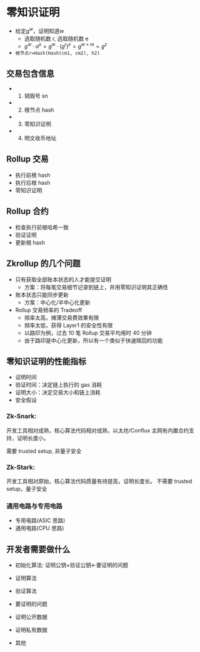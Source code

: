 # 零知识证明

- 给定$g^w$，证明知道$w$
  - 选取随机数 r, 选取随机数 e
  - $g^w·a^e=g^w·(g^r)^e=g^{w+re}=g^z$
- `根节点r=Hash(Hash(cm1, cm2), h2)`

## 交易包含信息

- 1. 销毁号 sn
- 2. 根节点 hash
- 3. 零知识证明
- 4. 明文收币地址

## Rollup 交易

- 执行前根 hash
- 执行后根 hash
- 零知识证明

## Rollup 合约

- 检查执行前根哈希一致
- 验证证明
- 更新根 hash

## Zkrollup 的几个问题

- 只有获取全部账本状态的人才能提交证明
  - 方案：将每笔交易细节记录到链上，并用零知识证明其正确性
- 账本状态只能同步更新
  - 方案：中心化/半中心化更新
- Rollup 交易频率的 Tradeoff
  - 频率太高，摊薄交易费效果有限
  - 频率太低，获得 Layer1 的安全性有限
  - 以路印为例，过去 10 笔 Rollup 交易平均用时 40 分钟
  - 由于路印是中心化更新，所以有一个类似于快速赎回的功能

## 零知识证明的性能指标

- 证明时间
- 验证时间：决定链上执行的 gas 消耗
- 证明大小：决定交易大小和链上消耗
- 安全假设

### Zk-Snark:

开发工具相对成熟，核心算法代码相对成熟，以太坊/Conflux 主网有内置合约支持，证明长度小。

需要 trusted setup, 非量子安全

### Zk-Stark:

开发工具相对原始，核心算法代码质量有待提高，证明长度长。
不需要 trusted setup，量子安全

### 通用电路与专用电路

- 专用电路(ASIC 思路)
- 通用电路(CPU 思路)

## 开发者需要做什么

- 初始化算法: 证明公钥+验证公钥<-要证明的问题
- 证明算法
- 验证算法

- 要证明的问题
- 证明公开数据
- 证明私有数据

- 其他
